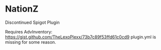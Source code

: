# NationZ
Discontinued Spigot Plugin

Requires AdvInventory: https://gist.github.com/TheLexoPlexx/73b7c89f53ffd61c0cd9
plugin.yml is missing for some reason.
